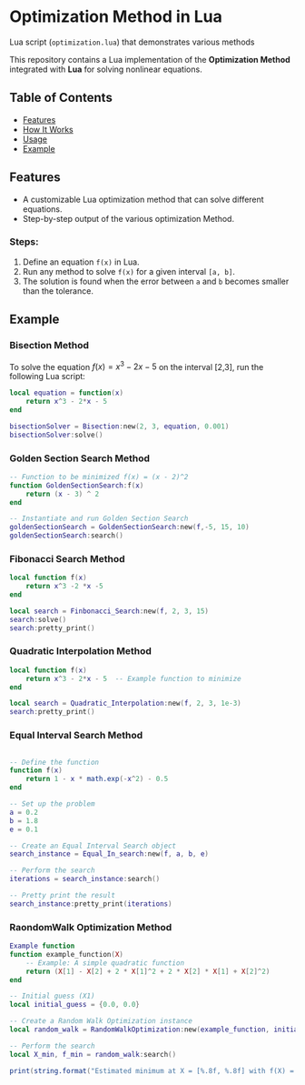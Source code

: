 # Optimization Method in Lua

Lua script (`optimization.lua`) that demonstrates various methods

This repository contains a Lua implementation of the **Optimization Method** integrated with **Lua** for solving nonlinear equations.

## Table of Contents
- [Features](#features)
- [How It Works](#how-it-works)
- [Usage](#usage)
- [Example](#example)


## Features
- A customizable Lua optimization method that can solve different equations.
- Step-by-step output of the various optimization Method.

### Steps:
1. Define an equation `f(x)` in Lua.
2. Run any method to solve `f(x)` for a given interval `[a, b]`.
3. The solution is found when the error between `a` and `b` becomes smaller than the tolerance.

## Example

### Bisection Method

To solve the equation $f(x)=x^3−2x−5$ on the interval [2,3], run the following Lua script:
```lua
local equation = function(x)
    return x^3 - 2*x - 5
end

bisectionSolver = Bisection:new(2, 3, equation, 0.001)
bisectionSolver:solve()

```
### Golden Section Search Method

```lua
-- Function to be minimized f(x) = (x - 2)^2
function GoldenSectionSearch:f(x)
    return (x - 3) ^ 2
end

-- Instantiate and run Golden Section Search
goldenSectionSearch = GoldenSectionSearch:new(f,-5, 15, 10)
goldenSectionSearch:search()
```

### Fibonacci Search Method

```lua
local function f(x)
    return x^3 -2 *x -5
end

local search = Finbonacci_Search:new(f, 2, 3, 15)
search:solve()  
search:pretty_print() 

```

### Quadratic Interpolation Method

```lua
local function f(x)
    return x^3 - 2*x - 5  -- Example function to minimize
end

local search = Quadratic_Interpolation:new(f, 2, 3, 1e-3)
search:pretty_print()
```

### Equal Interval Search Method

```lua

-- Define the function
function f(x)
    return 1 - x * math.exp(-x^2) - 0.5
end

-- Set up the problem
a = 0.2
b = 1.8
e = 0.1

-- Create an Equal Interval Search object
search_instance = Equal_In_search:new(f, a, b, e)

-- Perform the search
iterations = search_instance:search()

-- Pretty print the result
search_instance:pretty_print(iterations)

```

### RaondomWalk Optimization Method
```lua
Example function
function example_function(X)
    -- Example: A simple quadratic function
    return (X[1] - X[2] + 2 * X[1]^2 + 2 * X[2] * X[1] + X[2]^2)
end

-- Initial guess (X1)
local initial_guess = {0.0, 0.0}

-- Create a Random Walk Optimization instance
local random_walk = RandomWalkOptimization:new(example_function, initial_guess)

-- Perform the search
local X_min, f_min = random_walk:search()

print(string.format("Estimated minimum at X = [%.8f, %.8f] with f(X) = %.12f", X_min[1], X_min[2], f_min))

```